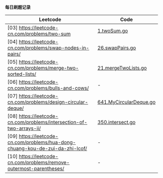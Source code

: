 **每日刷题记录**

| Leetcode | Code |
| -------- | ---- |
|[03] <https://leetcode-cn.com/problems/two-sum>|[1.twoSum.go](./week01/1.twoSum.go)|
|[04] <https://leetcode-cn.com/problems/swap-nodes-in-pairs/>|[26.swapPairs.go](./week01/26.swapPairs.go)|
|[05] <https://leetcode-cn.com/problems/merge-two-sorted-lists/>|[21.mergeTwoLists.go](./week01/21.mergeTwoLists.go)|
|[06] <https://leetcode-cn.com/problems/bulls-and-cows/>|-|
|[07] <https://leetcode-cn.com/problems/design-circular-deque/>|[641.MyCircularDeque.go](./week01/641.MyCircularDeque.go)|
|[08] <https://leetcode-cn.com/problems/intersection-of-two-arrays-ii/>|[350.intersect.go](./week02/350.intersect.go)|
|[09] <https://leetcode-cn.com/problems/hua-dong-chuang-kou-de-zui-da-zhi-lcof/>|-|
[10] <https://leetcode-cn.com/problems/remove-outermost-parentheses/>|-|
